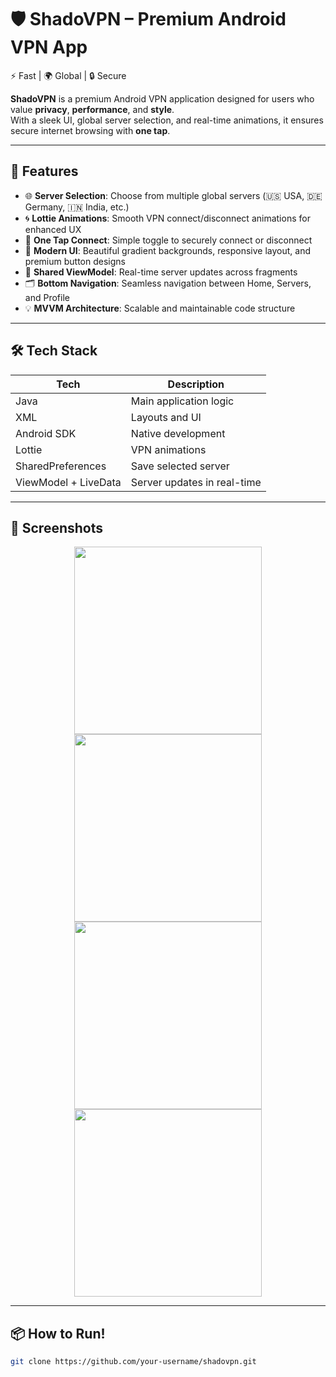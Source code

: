 # 🛡️ ShadoVPN – Premium Android VPN App  
⚡ Fast | 🌍 Global | 🔒 Secure

**ShadoVPN** is a premium Android VPN application designed for users who value **privacy**, **performance**, and **style**.  
With a sleek UI, global server selection, and real-time animations, it ensures secure internet browsing with **one tap**.

---

## 🚀 Features

- 🌐 **Server Selection**: Choose from multiple global servers (🇺🇸 USA, 🇩🇪 Germany, 🇮🇳 India, etc.)
- 🌀 **Lottie Animations**: Smooth VPN connect/disconnect animations for enhanced UX
- 🔘 **One Tap Connect**: Simple toggle to securely connect or disconnect
- 📱 **Modern UI**: Beautiful gradient backgrounds, responsive layout, and premium button designs
- 🔄 **Shared ViewModel**: Real-time server updates across fragments
- 🗂️ **Bottom Navigation**: Seamless navigation between Home, Servers, and Profile
- 💡 **MVVM Architecture**: Scalable and maintainable code structure

---

## 🛠️ Tech Stack

| Tech               | Description                         |
|--------------------|-------------------------------------|
| Java               | Main application logic              |
| XML                | Layouts and UI                      |
| Android SDK        | Native development                  |
| Lottie             | VPN animations                      |
| SharedPreferences  | Save selected server                |
| ViewModel + LiveData | Server updates in real-time       |

---

## 📸 Screenshots

<p align="center">
  <img src="https://github.com/user-attachments/assets/9b7068f3-e102-402c-be76-86f822b7e92f" width="300"/>
  <img src="https://github.com/user-attachments/assets/876d544b-b9c5-4207-a87c-3976d0b0da93" width="300"/>
  <img src="https://github.com/user-attachments/assets/04820be1-2ce9-4175-b704-34ff81c1e643" width="300"/>
  <img src="https://github.com/user-attachments/assets/76843cfa-aa94-4f4e-93a6-44c3d29fb9c4" width="300"/>
</p>

---

## 📦 How to Run!

```bash
git clone https://github.com/your-username/shadovpn.git
